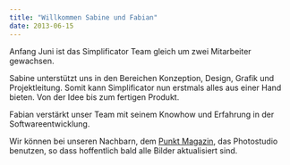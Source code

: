 ```yaml
---
title: "Willkommen Sabine und Fabian"
date: 2013-06-15
---
```


Anfang Juni ist das Simplificator Team gleich um zwei Mitarbeiter gewachsen. 

Sabine unterstützt uns in den Bereichen Konzeption, Design, Grafik und Projektleitung. Somit kann Simplificator nun erstmals alles aus einer Hand bieten. Von der Idee bis zum fertigen Produkt.

Fabian verstärkt unser Team mit seinem Knowhow und Erfahrung in der Softwareentwicklung.

Wir können bei unseren Nachbarn, dem [Punkt Magazin](http://www.punktmagazin.ch/), das Photostudio benutzen, so dass hoffentlich bald alle Bilder aktualisiert sind.
